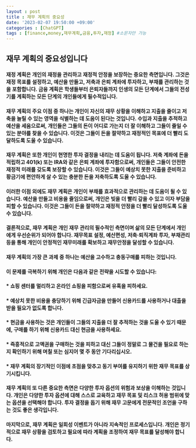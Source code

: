 ```yaml
---
layout : post
title : 재무 계획의 중요성
date: '2023-02-07 19:50:00 +09:00'
categories : [ChatGPT]
tags : [finance,money,재무계획,금융,투자,재정] #소문자만 가능
---
```


## 재무 계획의 중요성입니다

#### 재정 계획은 개인의 재정을 관리하고 재정적 안정을 보장하는 중요한 측면입니다. 그것은 재정 목표를 설정하고, 예산을 만들고, 저축과 은퇴 계좌에 투자하고, 부채를 관리하는 것을 포함합니다. 금융 계획은 학생들부터 은퇴자들까지 인생의 모든 단계에서 그들의 전성기를 계획하는 모든 단계의 개인들에게 필수적입니다.

#### 재무 계획의 주요 이점 중 하나는 개인이 자신의 재무 상황을 이해하고 지출을 줄이고 저축을 늘릴 수 있는 영역을 식별하는 데 도움이 된다는 것입니다. 수입과 지출을 추적하고 예산을 세움으로써, 개인들은 그들의 돈이 어디로 가는지 더 잘 이해하고 그들이 줄일 수 있는 분야를 찾을 수 있습니다. 이것은 그들이 돈을 절약하고 재정적인 목표에 더 빨리 도달하도록 도울 수 있습니다.

#### 재무 계획은 또한 개인이 현명한 투자 결정을 내리는 데 도움이 됩니다. 저축 계좌에 돈을 적립하고 401(k) 또는 IRA와 같은 은퇴 계좌에 투자함으로써, 개인들은 그들이 안전한 재정적 미래를 갖도록 보장할 수 있습니다. 이것은 그들이 예상치 못한 지출을 준비하고 황금기에 편안하게 살 수 있는 충분한 돈을 저축하도록 도울 수 있습니다.

#### 이러한 이점 외에도 재무 계획은 개인이 부채를 효과적으로 관리하는 데 도움이 될 수 있습니다. 예산을 만들고 비용을 줄임으로써, 개인은 빚을 더 빨리 갚을 수 있고 이자 부담을 피할 수 있습니다. 이것은 그들이 돈을 절약하고 재정적 안정을 더 빨리 달성하도록 도울 수 있습니다.

#### 결론적으로, 재무 계획은 개인 재무 관리의 필수적인 측면이며 삶의 모든 단계에서 개인에게 우선순위가 되어야 합니다. 재무목표 설정, 예산편성, 저축·퇴직계좌 투자, 부채관리 등을 통해 개인이 안정적인 재무미래를 확보하고 재무안정을 달성할 수 있습니다.

#### 재무 계획의 가장 큰 과제 중 하나는 예산을 고수하고 충동구매를 피하는 것입니다. 
#### 이 문제를 극복하기 위해 개인은 다음과 같은 전략을 시도할 수 있습니다:

#### * 쇼핑 센터를 멀리하고 온라인 쇼핑을 피함으로써 유혹을 피하세요.

#### * 예상치 못한 비용을 충당하기 위해 긴급자금을 만들어 신용카드를 사용하거나 대출을 받을 필요가 없도록 합니다.

#### * 현금을 사용하는 것은 개인들이 그들의 지출을 더 잘 추적하는 것을 도울 수 있기 때문에, 구매를 하기 위해 신용카드 대신 현금을 사용하세요.

#### * 즉흥적으로 고액권을 구매하는 것을 피하고 대신 그들이 정말로 그 물건을 필요로 하는지 확인하기 위해 며칠 또는 심지어 몇 주 동안 기다리십시오.

#### * 재무 계획의 장기적인 이점에 초점을 맞추고 동기 부여를 유지하기 위한 재무 목표를 상기시킵니다.

#### 재무 계획의 또 다른 중요한 측면은 다양한 투자 옵션의 위험과 보상을 이해하는 것입니다. 개인은 다양한 투자 옵션에 대해 스스로 교육하고 재무 목표 및 리스크 허용 범위에 맞는 옵션을 선택해야 합니다. 투자 결정을 돕기 위해 재무 고문에게 전문적인 조언을 구하는 것도 좋은 생각입니다.

#### 마지막으로, 재무 계획은 일회성 이벤트가 아니라 지속적인 프로세스입니다. 개인은 정기적으로 재무 상황을 검토하고 필요에 따라 계획을 조정하여 재무 목표를 달성해야 합니다.
